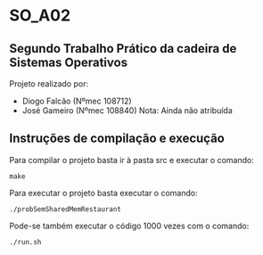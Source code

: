# SO_A02
## Segundo Trabalho Prático da cadeira de Sistemas Operativos
Projeto realizado por:
- Diogo Falcão (Nºmec 108712)
- José Gameiro (Nºmec 108840)
Nota: Ainda não atribuída

## Instruções de compilação e execução
Para compilar o projeto basta ir à pasta src e executar o comando:
```
make
```
Para executar o projeto basta executar o comando:
```
./probSemSharedMemRestaurant
```
Pode-se também executar o código 1000 vezes com o comando:
```
./run.sh
```

